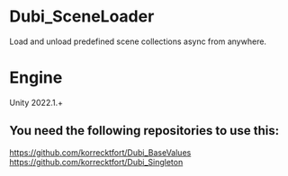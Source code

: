 # Dubi_SceneLoader
Load and unload predefined scene collections async from anywhere.

# Engine
Unity 2022.1.+

## You need the following repositories to use this:
https://github.com/korrecktfort/Dubi_BaseValues
https://github.com/korrecktfort/Dubi_Singleton
